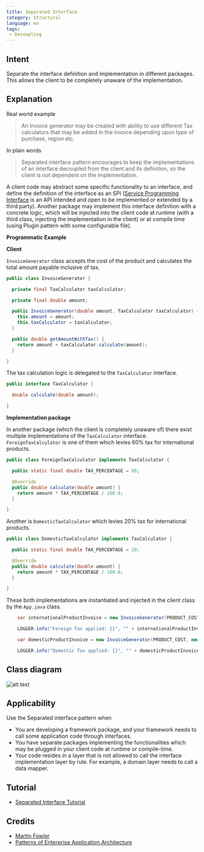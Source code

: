 ```yaml
---
title: Separated Interface
category: Structural
language: en
tags:
 - Decoupling
---
```



## Intent

Separate the interface definition and implementation in different packages. This allows the client 
to be completely unaware of the implementation.

## Explanation

Real world example

> An Invoice generator may be created with ability to use different Tax calculators that may be 
> added in the invoice depending upon type of purchase, region etc.         

In plain words

> Separated interface pattern encourages to keep the implementations of an interface decoupled from 
> the client and its definition, so the client is not dependent on the implementation.

A client code may abstract some specific functionality to an interface, and define the definition of 
the interface as an SPI ([Service Programming Interface](https://en.wikipedia.org/wiki/Service_provider_interface) 
is an API intended and open to be implemented or extended by a third party). Another package may 
implement this interface definition with a concrete logic, which will be injected into the client 
code at runtime (with a third class, injecting the implementation in the client) or at compile time 
(using Plugin pattern with some configurable file).

**Programmatic Example**

**Client** 

`InvoiceGenerator` class accepts the cost of the product and calculates the total 
amount payable inclusive of tax.

```java
public class InvoiceGenerator {

  private final TaxCalculator taxCalculator;

  private final double amount;

  public InvoiceGenerator(double amount, TaxCalculator taxCalculator) {
    this.amount = amount;
    this.taxCalculator = taxCalculator;
  }

  public double getAmountWithTax() {
    return amount + taxCalculator.calculate(amount);
  }

}
```

The tax calculation logic is delegated to the `TaxCalculator` interface.

```java
public interface TaxCalculator {

  double calculate(double amount);

}
```

**Implementation package**

In another package (which the client is completely unaware of) there exist multiple implementations 
of the `TaxCalculator` interface. `ForeignTaxCalculator` is one of them which levies 60% tax 
for international products.

```java
public class ForeignTaxCalculator implements TaxCalculator {

  public static final double TAX_PERCENTAGE = 60;

  @Override
  public double calculate(double amount) {
    return amount * TAX_PERCENTAGE / 100.0;
  }

}
```

Another is `DomesticTaxCalculator` which levies 20% tax for international products.

```java
public class DomesticTaxCalculator implements TaxCalculator {

  public static final double TAX_PERCENTAGE = 20;

  @Override
  public double calculate(double amount) {
    return amount * TAX_PERCENTAGE / 100.0;
  }

}
```

These both implementations are instantiated and injected in the client class by the ```App.java``` 
class.

```java
    var internationalProductInvoice = new InvoiceGenerator(PRODUCT_COST, new ForeignTaxCalculator());

    LOGGER.info("Foreign Tax applied: {}", "" + internationalProductInvoice.getAmountWithTax());

    var domesticProductInvoice = new InvoiceGenerator(PRODUCT_COST, new DomesticTaxCalculator());

    LOGGER.info("Domestic Tax applied: {}", "" + domesticProductInvoice.getAmountWithTax());
```

## Class diagram

![alt text](./etc/class_diagram.png "Separated Interface")

## Applicability

Use the Separated interface pattern when

* You are developing a framework package, and your framework needs to call some application code through interfaces.
* You have separate packages implementing the functionalities which may be plugged in your client code at runtime or compile-time.
* Your code resides in a layer that is not allowed to call the interface implementation layer by rule. For example, a domain layer needs to call a data mapper.

## Tutorial 

* [Separated Interface Tutorial](https://www.youtube.com/watch?v=d3k-hOA7k2Y)

## Credits

* [Martin Fowler](https://www.martinfowler.com/eaaCatalog/separatedInterface.html)
* [Patterns of Enterprise Application Architecture](https://www.amazon.com/gp/product/0321127420/ref=as_li_qf_asin_il_tl?ie=UTF8&tag=javadesignpat-20&creative=9325&linkCode=as2&creativeASIN=0321127420&linkId=e08dfb7f2cf6153542ef1b5a00b10abc)
